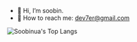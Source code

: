 
- 👋 Hi, I’m soobin.
- 💌 How to reach me: dev7er@gmail.com

![Soobinua's Top Langs](https://github-readme-stats.vercel.app/api/top-langs/?username=soobinua&layout=compact&theme=default)

<!--
**soobinua/soobinua** is a ✨ _special_ ✨ repository because its `README.md` (this file) appears on your GitHub profile.

Here are some ideas to get you started:

- 🔭 I’m currently working on ...
- 🌱 I’m currently learning ...
- 👯 I’m looking to collaborate on ...
- 🤔 I’m looking for help with ...
- 💬 Ask me about ...
- 📫 How to reach me: ...
- 😄 Pronouns: ...
- ⚡ Fun fact: ...
-->
